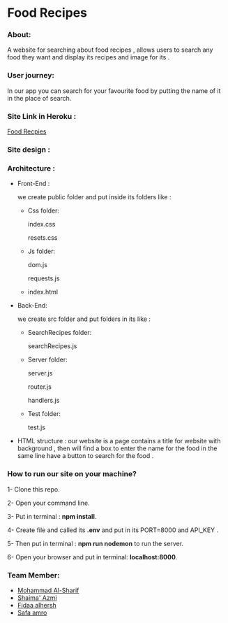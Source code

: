 # Food Recipes 

### About:
A website for searching about food recipes , allows users to search any food they want and display its recipes and image  for its  .
### User journey: 
In our app you can  search for your favourite food by putting the name of it in the place of search. 
### Site Link in Heroku :
[Food Recpies](https://foodrecipes-.herokuapp.com/) 
### Site design :

### Architecture :
- Front-End :

  we create  public folder and put inside its folders like :
   - Css folder:
   
       index.css

      resets.css
  - Js folder:
  
     dom.js

     requests.js
   
  - index.html 
  
- Back-End:

  we create src folder and put folders in its like :
  - SearchRecipes folder:
  
    searchRecipes.js
  - Server folder:
  
    server.js

    router.js
   
    handlers.js
  - Test folder:
  
    test.js


- HTML structure :
our website is a  page contains a title for website with background , then will find a box to enter the name for the food  in the same line have a button to search for the food .



 ### How to run our site on your machine?

1- Clone this repo.

2- Open your command line.

3- Put in terminal : **npm install**.

4- Create file and called its **.env** and put in its  PORT=8000 and 
                                                   API_KEY .


5- Then put in terminal : **npm run nodemon** to run the server. 

6- Open your browser and put in terminal: **localhost:8000**.


### Team Member:
- [Mohammad Al-Sharif](https://github.com/mhmdtshref)
- [Shaima' Azmi](https://github.com/shaima96)
- [Fidaa alhersh](https://github.com/fdo2)
- [Safa amro](https://github.com/safaaamro)



